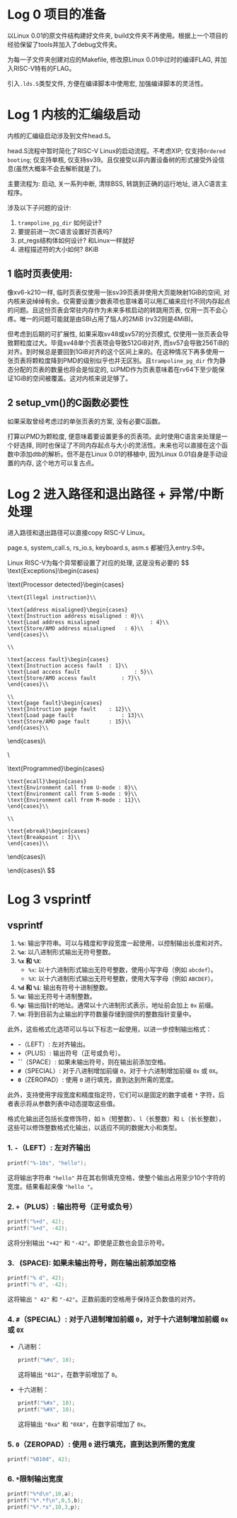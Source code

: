 # Log 0 项目的准备

以Linux 0.01的原文件结构建好文件夹, build文件夹不再使用。根据上一个项目的经验保留了tools并加入了debug文件夹。

为每一子文件夹创建对应的Makefile, 修改原Linux 0.01中过时的编译FLAG, 并加入RISC-V特有的FLAG。

引入`.lds.S`类型文件, 方便在编译脚本中使用宏, 加强编译脚本的灵活性。



# Log 1 内核的汇编级启动

内核的汇编级启动涉及到文件head.S。

head.S流程中暂时简化了RISC-V Linux的启动流程。不考虑XIP; 仅支持`Ordered booting`; 仅支持单核, 仅支持sv39。且仅接受以非内置设备树的形式接受外设信息(虽然大概率不会去解析就是了)。

主要流程为: 启动, 关一系列中断, 清除BSS, 转跳到正确的运行地址, 进入C语言主程序。

涉及以下子问题的设计:

1. `trampoline_pg_dir` 如何设计? 
2. 要提前进一次C语言设置好页表吗?
3. pt_regs结构体如何设计? 和Linux一样就好
4. 进程描述符的大小如何? 8KiB



## 1 临时页表使用:

像xv6-k210一样, 临时页表仅使用一张sv39页表并使用大页能映射1GiB的空间, 对内核来说绰绰有余。仅需要设置少数表项也意味着可以用汇编来应付不同内存起点的问题。且这份页表会常驻内存作为未来多核启动的转跳用页表, 仅用一页不会心疼。唯一的问题可能就是由SBI占用了恼人的2MiB (rv32则是4MiB)。

但考虑到后期的可扩展性, 如果采取sv48或sv57的分页模式, 仅使用一张页表会导致颗粒度过大。毕竟sv48单个页表项会导致512GiB对齐, 而sv57会导致256TiB的对齐。到时候总是要回到1GiB对齐的这个区间上来的。在这种情况下再多使用一张页表将颗粒度降到PMD的级别似乎也并无区别。且`trampoline_pg_dir` 作为静态分配的页表的数量也将会是恒定的, 以PMD作为页表意味着在rv64下至少能保证1GiB的空间被覆盖。这对内核来说足够了。



## 2 setup_vm()的C函数必要性

如果采取曾经考虑过的单张页表的方案, 没有必要C函数。

打算以PMD为颗粒度, 便意味着要设置更多的页表项。此时使用C语言来处理是一个好选择, 同时也保证了不同内存起点与大小的灵活性。未来也可以直接在这个函数中添加dtb的解析。但不是在Linux 0.01的移植中, 因为Linux 0.01自身是手动设置的内存, 这个地方可以复古点。



# Log 2 进入路径和退出路径 + 异常/中断处理

进入路径和退出路径可以直接copy RISC-V Linux。



page.s, system_call.s, rs_io.s, keyboard.s, asm.s 都被归入entry.S中。



Linux RISC-V为每个异常都设置了对应的处理, 这是没有必要的
$$
\text{Exceptions}\begin{cases}
  
  \text{Processor detected}\begin{cases}
  
  	\text{Illegal instruction}\\
  
    \text{address misaligned}\begin{cases}
    \text{Instruction address misaligned : 0}\\
    \text{Load address misaligned				 : 4}\\
    \text{Store/AMO address misaligned	 : 6}\\
    \end{cases}\\
    
    \\
    
    \text{access fault}\begin{cases}
    \text{Instruction access fault 	: 1}\\
    \text{Load access fault 				: 5}\\
    \text{Store/AMO access fault 		: 7}\\
    \end{cases}\\
    
    \\
    \text{page fault}\begin{cases}
    \text{Instruction page fault 	: 12}\\
    \text{Load page fault 				: 13}\\
    \text{Store/AMO page fault 		: 15}\\
    \end{cases}\\
  
  \end{cases}\\

  \\

  \text{Programmed}\begin{cases}
  
    \text{ecall}\begin{cases}
    \text{Environment call from U-mode : 8}\\
    \text{Environment call from S-mode : 9}\\
    \text{Environment call from M-mode : 11}\\
    \end{cases}\\
    
    \\
    
    \text{ebreak}\begin{cases}
    \text{Breakpoint : 3}\\
    \end{cases}\\
  
  \end{cases}\\
  
  
\end{cases}\\
$$


# Log 3 vsprintf

## vsprintf

1. **`%s`**: 输出字符串。可以与精度和字段宽度一起使用，以控制输出长度和对齐。
2. **`%o`**: 以八进制形式输出无符号整数。
3. **`%x` 和 `%X`**:
   - `%x`: 以十六进制形式输出无符号整数，使用小写字母（例如 `abcdef`）。
   - `%X`: 以十六进制形式输出无符号整数，使用大写字母（例如 `ABCDEF`）。
4. **`%d` 和 `%i`**: 输出有符号十进制整数。
5. **`%u`**: 输出无符号十进制整数。
6. **`%p`**: 输出指针的地址。通常以十六进制形式表示，地址前会加上 `0x` 前缀。
7. **`%n`**: 将到目前为止输出的字符数量存储到提供的整数指针变量中。

此外，这些格式化选项可以与以下标志一起使用，以进一步控制输出格式：

- **`-`**（LEFT）: 左对齐输出。
- **`+`**（PLUS）: 输出符号（正号或负号）。
- **``**（SPACE）: 如果未输出符号，则在输出前添加空格。
- **`#`**（SPECIAL）: 对于八进制增加前缀 `0`，对于十六进制增加前缀 `0x` 或 `0X`。
- **`0`**（ZEROPAD）: 使用 `0` 进行填充，直到达到所需的宽度。

此外，支持使用字段宽度和精度指定符，它们可以是固定的数字或者 `*` 字符，后者表示将从参数列表中动态提取这些值。

格式化输出还包括长度修饰符，如 `h`（短整数）、`l`（长整数）和 `L`（长长整数），这些可以修饰整数格式化输出，以适应不同的数据大小和类型。

### 1. `-`（LEFT）: 左对齐输出

```c
printf("%-10s", "hello");
```

这将输出字符串 `"hello"` 并在其右侧填充空格，使整个输出占用至少10个字符的宽度。结果看起来像 `"hello "`。

### 2. `+`（PLUS）: 输出符号（正号或负号）

```c
printf("%+d", 42);
printf("%+d", -42);
```

这将分别输出 `"+42"` 和 `"-42"`。即使是正数也会显示符号。

### 3. ` `(SPACE): 如果未输出符号，则在输出前添加空格

```c
printf("% d", 42);
printf("% d", -42);
```

这将输出 `" 42"` 和 `"-42"`。正数前面的空格用于保持正负数值的对齐。

### 4. `#`（SPECIAL）: 对于八进制增加前缀 `0`，对于十六进制增加前缀 `0x` 或 `0X`

- 八进制：

  ```c
  printf("%#o", 10);
  ```

  这将输出 `"012"`，在数字前增加了 `0`。

- 十六进制：

  ```c
  printf("%#x", 10);
  printf("%#X", 10);
  ```

  这将输出 `"0xa"` 和 `"0XA"`，在数字前增加了 `0x`。

### 5. `0`（ZEROPAD）: 使用 `0` 进行填充，直到达到所需的宽度

```c
printf("%010d", 42);
```

### 6. `*`限制输出宽度

```c
printf("%*d\n",10,a);
printf("%*.*f\n",0,5,b);
printf("%*.*s",10,3,p);
```



